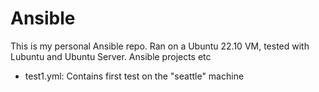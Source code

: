 # Ansible
This is my personal Ansible repo. Ran on a Ubuntu 22.10 VM, tested with Lubuntu and Ubuntu
Server.
Ansible projects etc
- test1.yml: Contains first test on the "seattle" machine

